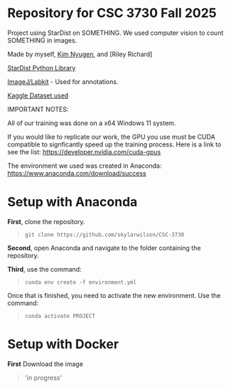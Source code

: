Repository for CSC 3730 Fall 2025
=
Project using StarDist on SOMETHING. We used computer vision to count SOMETHING in images.

Made by myself, [Kim Nyugen](https://github.com/tngu589), and [Riley Richard]

[StarDist Python Library](https://stardist.net/)

[ImageJ/Labkit](https://imagej.net/plugins/labkit/) - Used for annotations.

[Kaggle Dataset used](https://www.kaggle.com/datasets/jeetblahiri/bccd-dataset-with-mask)

IMPORTANT NOTES: 

All of our training was done on a x64 Windows 11 system.

If you would like to replicate our work, the GPU you use must be CUDA compatible to signficantly speed up the training process. Here is a link to see the list: https://developer.nvidia.com/cuda-gpus

The environment we used was created in Anaconda: https://www.anaconda.com/download/success

Setup with Anaconda
=
**First**, clone the repository.
>`git clone https://github.com/skylarwilson/CSC-3730`

**Second**, open Anaconda and navigate to the folder containing the repository.

**Third**, use the command:
>`conda env create -f environment.yml`

Once that is finished, you need to activate the new environment. Use the command:
>`conda activate PROJECT`

Setup with Docker
=
**First**
Download the image
>'in progress'
